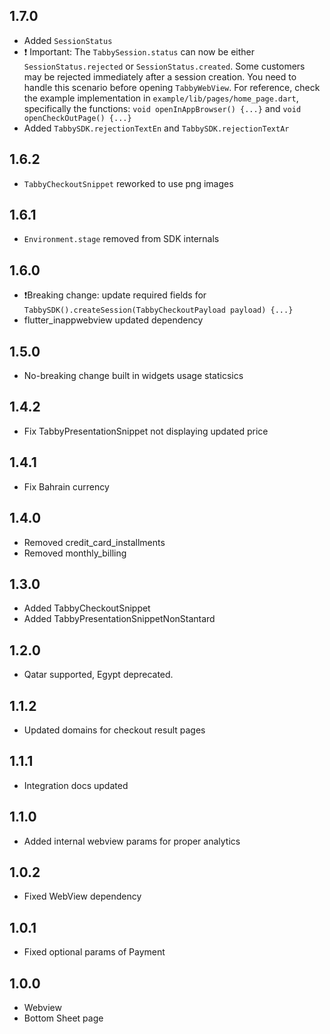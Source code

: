 ## 1.7.0
- Added `SessionStatus`
- ❗ Important: The `TabbySession.status` can now be either `SessionStatus.rejected` or `SessionStatus.created`. Some customers may be rejected immediately after a session creation. You need to handle this scenario before opening `TabbyWebView`.
For reference, check the example implementation in `example/lib/pages/home_page.dart`, specifically the functions: `void openInAppBrowser() {...}` and `void openCheckOutPage() {...}`
- Added `TabbySDK.rejectionTextEn` and `TabbySDK.rejectionTextAr`

## 1.6.2

- `TabbyCheckoutSnippet` reworked to use png images

## 1.6.1

- `Environment.stage` removed from SDK internals

## 1.6.0

- ❗️Breaking change: update required fields for `TabbySDK().createSession(TabbyCheckoutPayload payload) {...}`
- flutter_inappwebview updated dependency

## 1.5.0

- No-breaking change built in widgets usage staticsics

## 1.4.2

- Fix TabbyPresentationSnippet not displaying updated price

## 1.4.1

- Fix Bahrain currency

## 1.4.0

- Removed credit_card_installments
- Removed monthly_billing

## 1.3.0

- Added TabbyCheckoutSnippet
- Added TabbyPresentationSnippetNonStantard

## 1.2.0

- Qatar supported, Egypt deprecated.

## 1.1.2

- Updated domains for checkout result pages

## 1.1.1

- Integration docs updated

## 1.1.0

- Added internal webview params for proper analytics

## 1.0.2

- Fixed WebView dependency

## 1.0.1

- Fixed optional params of Payment

## 1.0.0

- Webview
- Bottom Sheet page
